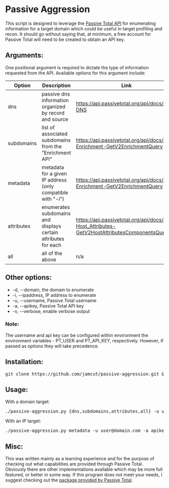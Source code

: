 # Passive Aggression

This script is designed to leverage the [Passive Total API](https://api.passivetotal.org/api/docs/) for enumerating information for a target domain which could be useful in target profiling and recon.  It should go without saying that, at minimum, a free account for Passive Total will need to be created to obtain an API key.

## Arguments:
One positional argument is required to dictate the type of information requested from the API.  Available options for this argument include:

Option | Description | Link
-------|-------------|-----
dns | passive dns information organized by record and source |https://api.passivetotal.org/api/docs/#api-DNS
subdomains | list of associated subdomains from the "Enrichment API" | https://api.passivetotal.org/api/docs/#api-Enrichment-GetV2EnrichmentQuery
metadata | metadata for a given IP address (only compatible with "-i") | https://api.passivetotal.org/api/docs/#api-Enrichment-GetV2EnrichmentQuery
attributes | enumerates subdomains and displays certain attributes for each | https://api.passivetotal.org/api/docs/#api-Host_Attributes-GetV2HostAttributesComponentsQuery
all | all of the above | n/a


## Other options:
* -d, --domain, the domain to enumerate
* -i, --ipaddress, IP address to enumerate
* -u, --username, Passive Total username
* -a, --apikey, Passive Total API key
* -v, --verbose, enable verbose output

### Note:
The username and api key can be configured within environment the environment variables - PT_USER and PT_API_KEY, respectively.  However, if passed as options they will take precedence.

## Installation:
<pre>git clone https://github.com/jamcut/passive-aggression.git && cd passive-aggression/ && pip install -r requirements.txt</pre>
## Usage:

With a domain target:
<pre>./passive-aggression.py {dns,subdomains,attributes,all} -u user@domain.com -a apikey -d domain.com</pre>
With an IP target:
<pre>./passive-aggression.py metadata -u user@domain.com -a apikey -i 127.0.0.1</pre>

## Misc:
This was written mainly as a learning experience and for the purpose of checking out what capabilities are provided through Passive Total.  Obviously there are other implementations available which may be more full featured, or better in some way.  If this program does not meet your needs, I suggest checking out the [package provided by Passive Total](https://pypi.python.org/pypi/passivetotal). 
